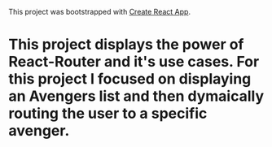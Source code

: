 This project was bootstrapped with [Create React App](https://github.com/facebook/create-react-app).

# This project displays the power of React-Router and it's use cases. For this project I focused on displaying an Avengers list and then dymaically routing the user to a specific avenger.